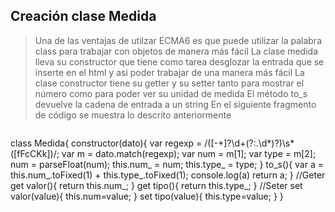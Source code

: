 ## Creación clase Medida

> Una de las ventajas de utilzar ECMA6 es que puede utilizar la palabra class para trabajar con objetos de manera más fácil
> La clase medida lleva su constructor que tiene como tarea desglozar la entrada que se inserte en el html y asi poder trabajar de una manera más fácil
> La clase constructor tiene su getter y su setter tanto para mostrar el número como para poder ver su unidad de medida 
> El método to_s devuelve la cadena de entrada a un string
> En el siguiente fragmento de código se muestra lo descrito anteriormente

> ```javascript
class Medida{
    constructor(dato){
         var regexp = /([-+]?\d+(?:\.\d*)?)\s*([fFcCKk])/;
         var m = dato.match(regexp);
         var num = m[1];
         var type = m[2];
         num = parseFloat(num);
         this.num_ = num;
         this.type_ = type;
    }
    to_s(){
        var a = this.num_.toFixed(1) + this.type_.toFixed(1);
        console.log(a)
        return a;
    }
    //Geter
    get valor(){
        return this.num_;
    }
    get tipo(){
        return this.type_;
    }
    //Seter
   set valor(value){
        this.num=value;
    }
    set tipo(value){
        this.type=value;
    }
}
```

